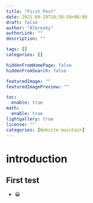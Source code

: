```yaml
---
title: "First Post"
date: 2021-09-29T18:58:59+08:00
draft: false
author: "Albresky"
authorLink: ""
description: ""

tags: []
categories: []

hiddenFromHomePage: false
hiddenFromSearch: false

featuredImage: ""
featuredImagePreview: ""

toc:
  enable: true
math:
  enable: true
lightgallery: true
license: ""
categories: [Website-maintain]
---
```


# introduction
## First test
 - :grinning:
